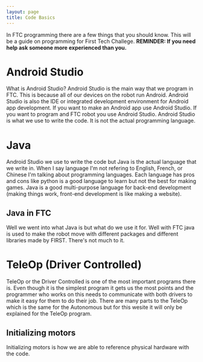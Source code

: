 ```yaml
---
layout: page
title: Code Basics
---
```


In FTC programming there are a few things that you should know. This will be a guide on programming for First Tech Challege. **REMINDER: If you need help ask someone more experienced than you.**

# Android Studio
What is Android Studio? Android Studio is the main way that we program in FTC. This is because all of our devices on the robot run Android. Android Studio is also the IDE or integrated development environment for Android app development. If you want to make an Android app use Android Studio. If you want to program and FTC robot you use Android Studio. Android Studio is what we use to write the code. It is not the actual programming language.

# Java
Android Studio we use to write the code but Java is the actual language that we write in. When I say language I'm not refering to English, French, or Chinese I'm talking about programming languages. Each language has pros and cons like python is a good language to learn but not the best for making games. Java is a good multi-purpose language for back-end development (making things work, front-end development is like making a website).

## Java in FTC
Well we went into what Java is but what do we use it for. Well with FTC java is used to make the robot move with different packages and different libraries made by FIRST. There's not much to it.

# TeleOp (Driver Controlled)
TeleOp or the Driver Controlled is one of the most important programs there is. Even though it is the simplest program it gets us the most points and the programmer who works on this needs to communicate with both drivers to make it easy for them to do their job. There are many parts to the TeleOp which is the same for the Autonomous but for this wesite it will only be explained for the TeleOp program.

## Initializing motors
Initializing motors is how we are able to reference physical hardware with the code.
